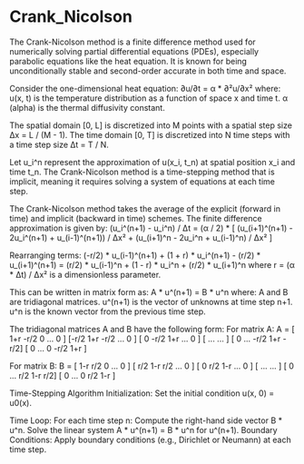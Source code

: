 # Crank_Nicolson


The Crank-Nicolson method is a finite difference method used for numerically solving partial differential equations (PDEs), especially parabolic equations like the heat equation. It is known for being unconditionally stable and second-order accurate in both time and space.


Consider the one-dimensional heat equation:
∂u/∂t = α * ∂²u/∂x²
where:
u(x, t) is the temperature distribution as a function of space x and time t.
α (alpha) is the thermal diffusivity constant.

The spatial domain [0, L] is discretized into M points with a spatial step size Δx = L / (M - 1). The time domain [0, T] is discretized into N time steps with a time step size Δt = T / N.

Let u_i^n represent the approximation of u(x_i, t_n) at spatial position x_i and time t_n. The Crank-Nicolson method is a time-stepping method that is implicit, meaning it requires solving a system of equations at each time step.


The Crank-Nicolson method takes the average of the explicit (forward in time) and implicit (backward in time) schemes. The finite difference approximation is given by:
(u_i^(n+1) - u_i^n) / Δt = (α / 2) * [ (u_(i+1)^(n+1) - 2u_i^(n+1) + u_(i-1)^(n+1)) / Δx² + (u_(i+1)^n - 2u_i^n + u_(i-1)^n) / Δx² ]

Rearranging terms:
(-r/2) * u_(i-1)^(n+1) + (1 + r) * u_i^(n+1) - (r/2) * u_(i+1)^(n+1) = (r/2) * u_(i-1)^n + (1 - r) * u_i^n + (r/2) * u_(i+1)^n
where r = (α * Δt) / Δx² is a dimensionless parameter.

This can be written in matrix form as:
A * u^(n+1) = B * u^n
where:
A and B are tridiagonal matrices.
u^(n+1) is the vector of unknowns at time step n+1.
u^n is the known vector from the previous time step.

The tridiagonal matrices A and B have the following form:
For matrix A:
A = [ 1+r   -r/2    0    ...    0  ]
    [-r/2   1+r   -r/2   ...    0  ]
    [  0   -r/2   1+r   ...    0  ]
    [ ...                 ...     ]
    [  0    ...   -r/2   1+r  -r/2]
    [  0    ...    0    -r/2  1+r ]
    
For matrix B:
B = [ 1-r   r/2     0    ...    0  ]
    [ r/2   1-r    r/2   ...    0  ]
    [  0    r/2    1-r   ...    0  ]
    [ ...                 ...     ]
    [  0    ...    r/2   1-r   r/2]
    [  0    ...     0    r/2   1-r ]

    
Time-Stepping Algorithm
Initialization: Set the initial condition u(x, 0) = u0(x).

Time Loop:
For each time step n:
Compute the right-hand side vector B * u^n.
Solve the linear system A * u^(n+1) = B * u^n for u^(n+1).
Boundary Conditions: Apply boundary conditions (e.g., Dirichlet or Neumann) at each time step.
